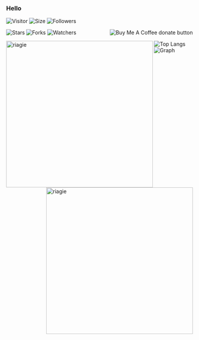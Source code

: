 ### Hello
![Visitor](https://visitor-badge.laobi.icu/badge?page_id=riagie.riagie)
![Size](https://img.shields.io/github/repo-size/riagie/REPOSITORY?style=plastic)
![Followers](https://img.shields.io/github/followers/riagie?style=plastic)

<span class="badge-buymeacoffee">
<a href="https://saweria.co/IntroScript" title="Donate to this project using Buy Me A Coffee">
    <img align="right" src="https://img.shields.io/badge/buy%20me%20a%20coffee-donate-yellow.svg" alt="Buy Me A Coffee donate button" />
</a>
</span>

![Stars](https://img.shields.io/github/stars/riagie/REPOSITORY?style=social) 
![Forks](https://img.shields.io/github/forks/riagie/REPOSITORY?style=social) 
![Watchers](https://img.shields.io/github/watchers/riagie/REPOSITORY?style=social) 

<a href="#" title="streak">
  <img align="left" width=396 src="https://github-readme-streak-stats.herokuapp.com?user=riagie&date_format=M%20j%5B%2C%20Y%5D&ring=D2624C" alt="riagie" />
</a>

<a href="#" title="stats">
  <img align="right" width=396 src="https://github-readme-stats.vercel.app/api?username=riagie&show_icons=true&hide_border=true" alt="riagie" />
</a>

![Top Langs](https://github-readme-stats.vercel.app/api/top-langs/?username=riagie&layout=compact&hide_border=true)
![Graph](https://activity-graph.herokuapp.com/graph?username=riagie&theme=react-dark&bg_color=20232a&hide_border=true)
